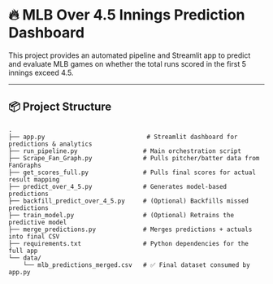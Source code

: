 ﻿# 🔥 MLB Over 4.5 Innings Prediction Dashboard

This project provides an automated pipeline and Streamlit app to predict and evaluate MLB games on whether the total runs scored in the first 5 innings exceed 4.5.

---

## 📦 Project Structure

```plaintext
.
├── app.py                            # Streamlit dashboard for predictions & analytics
├── run_pipeline.py                  # Main orchestration script
├── Scrape_Fan_Graph.py              # Pulls pitcher/batter data from FanGraphs
├── get_scores_full.py               # Pulls final scores for actual result mapping
├── predict_over_4_5.py              # Generates model-based predictions
├── backfill_predict_over_4_5.py     # (Optional) Backfills missed predictions
├── train_model.py                   # (Optional) Retrains the predictive model
├── merge_predictions.py             # Merges predictions + actuals into final CSV
├── requirements.txt                 # Python dependencies for the full app
└── data/
    └── mlb_predictions_merged.csv   # ✅ Final dataset consumed by app.py
